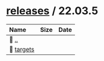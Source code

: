 ---
---

# [releases](/releases/) / 22.03.5


| Name | Size | Date |
|:---|---:|---|
| 📁 [..](../) | | |
| 📁 [targets](targets) | | |

